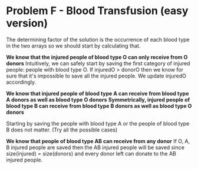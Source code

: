 #  Problem F - Blood Transfusion (easy version) 

The determining factor of the solution is the occurrence of each blood type in the two arrays so we should start by calculating that.

**We know that the injured people of blood type O can only receive from O donors**
Intuitively, we can safely start by saving the first category of injured people: people with blood type O. If injuredO > donorO then we know for sure that it's impossible to save all the injured people.
We update injuredO accordingly.

**We know that injured people of blood type A can receive from blood type A donors as well as blood type O donors**
**Symmetrically, injured people of blood type B can receive from blood type B donors as well as blood type O donors**   

Starting by saving the people with blood type A or the people of blood type B does not matter. (Try all the possible cases)

**We know that people of blood type AB can receive from any donor**
If O, A, B injured people are saved then the AB injured people will be saved since size(injured) = size(donors) and every donor left can donate to the AB injured people.
